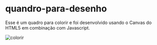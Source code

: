 # quandro-para-desenho

Esse é um quadro para colorir e foi desenvolvido usando o Canvas do HTML5 em combinação com Javascript.


![colorir](https://user-images.githubusercontent.com/65027607/190799835-5e577921-b7de-4595-9179-6322395d6537.png)
